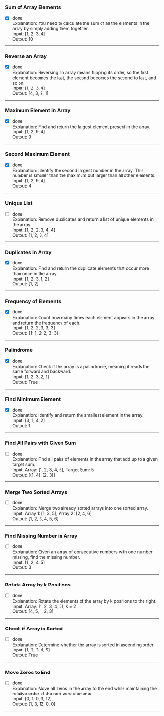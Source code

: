 ### Sum of Array Elements
- [x] done  
Explanation: You need to calculate the sum of all the elements in the array by simply adding them together.  
Input: [1, 2, 3, 4]  
Output: 10  

---

### Reverse an Array
- [x] done  
Explanation: Reversing an array means flipping its order, so the first element becomes the last, the second becomes the second to last, and so on.  
Input: [1, 2, 3, 4]  
Output: [4, 3, 2, 1]  

---

### Maximum Element in Array
- [x] done  
Explanation: Find and return the largest element present in the array.  
Input: [1, 2, 9, 4]  
Output: 9  

---

### Second Maximum Element
- [x] done  
Explanation: Identify the second largest number in the array. This number is smaller than the maximum but larger than all other elements.  
Input: [1, 2, 9, 4]  
Output: 4  

---

### Unique List
- [ ] done  
Explanation: Remove duplicates and return a list of unique elements in the array.  
Input: [1, 2, 2, 3, 4, 4]  
Output: [1, 2, 3, 4]  

---

### Duplicates in Array
- [x] done  
Explanation: Find and return the duplicate elements that occur more than once in the array.  
Input: [1, 2, 3, 1, 2]  
Output: [1, 2]  

---

### Frequency of Elements
- [x] done  
Explanation: Count how many times each element appears in the array and return the frequency of each.  
Input: [1, 2, 2, 3, 3, 3]  
Output: {1: 1, 2: 2, 3: 3}  

---

### Palindrome
- [x] done  
Explanation: Check if the array is a palindrome, meaning it reads the same forward and backward.  
Input: [1, 2, 3, 2, 1]  
Output: True  

---

### Find Minimum Element
- [x] done  
Explanation: Identify and return the smallest element in the array.  
Input: [3, 1, 4, 2]  
Output: 1  

---

### Find All Pairs with Given Sum
- [ ] done  
Explanation: Find all pairs of elements in the array that add up to a given target sum.  
Input: Array: [1, 2, 3, 4, 5], Target Sum: 5  
Output: [(1, 4), (2, 3)]  

---

### Merge Two Sorted Arrays
- [ ] done  
Explanation: Merge two already sorted arrays into one sorted array.  
Input: Array 1: [1, 3, 5], Array 2: [2, 4, 6]  
Output: [1, 2, 3, 4, 5, 6]  

---

### Find Missing Number in Array
- [ ] done  
Explanation: Given an array of consecutive numbers with one number missing, find the missing number.  
Input: [1, 2, 4, 5]  
Output: 3  

---

### Rotate Array by k Positions
- [ ] done  
Explanation: Rotate the elements of the array by k positions to the right.  
Input: Array: [1, 2, 3, 4, 5], k = 2  
Output: [4, 5, 1, 2, 3]  

---

### Check if Array is Sorted
- [ ] done  
Explanation: Determine whether the array is sorted in ascending order.  
Input: [1, 2, 3, 4, 5]  
Output: True  

---

### Move Zeros to End
- [ ] done  
Explanation: Move all zeros in the array to the end while maintaining the relative order of the non-zero elements.  
Input: [0, 1, 0, 3, 12]  
Output: [1, 3, 12, 0, 0]  

---
